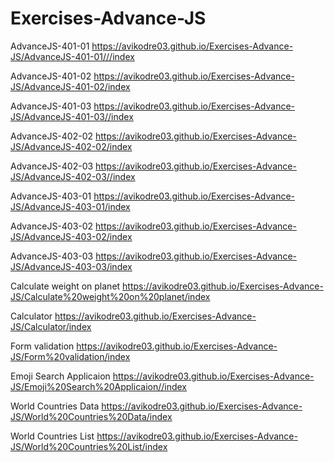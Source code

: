 # Exercises-Advance-JS

AdvanceJS-401-01
https://avikodre03.github.io/Exercises-Advance-JS/AdvanceJS-401-01///index

AdvanceJS-401-02
https://avikodre03.github.io/Exercises-Advance-JS/AdvanceJS-401-02/index

AdvanceJS-401-03
https://avikodre03.github.io/Exercises-Advance-JS/AdvanceJS-401-03//index

AdvanceJS-402-02
https://avikodre03.github.io/Exercises-Advance-JS/AdvanceJS-402-02/index

AdvanceJS-402-03
https://avikodre03.github.io/Exercises-Advance-JS/AdvanceJS-402-03//index

AdvanceJS-403-01
https://avikodre03.github.io/Exercises-Advance-JS/AdvanceJS-403-01/index

AdvanceJS-403-02
https://avikodre03.github.io/Exercises-Advance-JS/AdvanceJS-403-02/index

AdvanceJS-403-03
https://avikodre03.github.io/Exercises-Advance-JS/AdvanceJS-403-03/index

Calculate weight on planet
https://avikodre03.github.io/Exercises-Advance-JS/Calculate%20weight%20on%20planet/index

Calculator
https://avikodre03.github.io/Exercises-Advance-JS/Calculator/index

Form validation
https://avikodre03.github.io/Exercises-Advance-JS/Form%20validation/index

Emoji Search Applicaion
https://avikodre03.github.io/Exercises-Advance-JS/Emoji%20Search%20Applicaion//index

World Countries Data
https://avikodre03.github.io/Exercises-Advance-JS/World%20Countries%20Data/index

World Countries List
https://avikodre03.github.io/Exercises-Advance-JS/World%20Countries%20List/index
